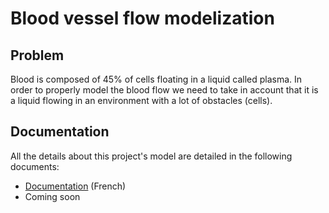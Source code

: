 # Blood vessel flow modelization

## Problem 

Blood is composed of 45% of cells floating in a liquid called plasma. In order to properly model the blood flow we need to take in account that it is a liquid flowing in an environment with a lot of obstacles (cells).

## Documentation

All the details about this project's model are detailed in the following documents:
* [Documentation](doc/french_doc.pdf) (French)
* Coming soon